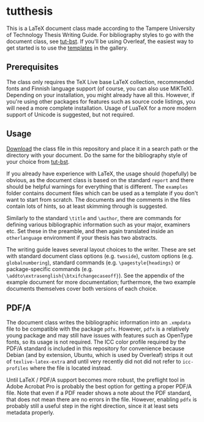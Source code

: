 # tutthesis

This is a LaTeX document class made according to the Tampere University of Technology Thesis Writing Guide.
For bibliography styles to go with the document class, see [tut-bst](https://github.com/tkalliom/tut-bst).
If you'll be using Overleaf, the easiest way to get started is to use the [templates](https://www.overleaf.com/gallery/tagged/tut) in the gallery.


## Prerequisites

The class only requires the TeX Live base LaTeX collection, recommended fonts and Finnish language support (of course, you can also use MiKTeX).
Depending on your installation, you might already have all this.
However, if you're using other packages for features such as source code listings, you will need a more complete installation.
Usage of LuaTeX for a more modern support of Unicode is suggested, but not required.


## Usage

[Download](https://github.com/tkalliom/tutthesis/releases) the class file in this repository and place it in a search path or the directory with your document.
Do the same for the bibliography style of your choice from [tut-bst](https://github.com/tkalliom/tut-bst).

If you already have experience with LaTeX, the usage should (hopefully) be obvious, as the document class is based on the standard `report` and there should be helpful warnings for everything that is different.
The `examples` folder contains document files which can be used as a template if you don't want to start from scratch.
The documents and the comments in the files contain lots of hints, so at least skimming through is suggested.

Similarly to the standard `\title` and `\author`, there are commands for defining various bibliographic information such as your major, examiners etc.
Set these in the preamble, and then again translated inside an `otherlanguage` environment if your thesis has two abstracts.

The writing guide leaves several layout choices to the writer.
These are set with standard document class options (e.g. `twoside`), custom options (e.g. `globalnumbering`), standard commands (e.g. `\pagestyle{headings}` or package-specific commands (e.g. `\addto\extrasenglish{\btxifchangecaseoff}`).
See the appendix of the example document for more documentation; furthermore, the two example documents themselves cover both versions of each choice.

## PDF/A

The document class writes the bibliographic information into an `.xmpdata` file to be compatible with the package `pdfx`.
However, `pdfx` is a relatively young package and may still have issues with features such as OpenType fonts, so its usage is not required.
The ICC color profile required by the PDF/A standard is included in this repository for convenience because Debian (and by extension, Ubuntu, which is used by Overleaf) strips it out of `texlive-latex-extra` and until very recently did not did not refer to `icc-profiles` where the file is located instead. 

Until LaTeX / PDF/A support becomes more robust, the preflight tool in Adobe Acrobat Pro is probably the best option for getting a proper PDF/A file.
Note that even if a PDF reader shows a note about the PDF standard, that does not mean there are no errors in the file.
However, enabling `pdfx` is probably still a useful step in the right direction, since it at least sets metadata properly.